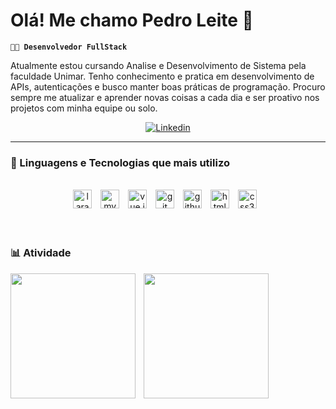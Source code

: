 # Olá! Me chamo Pedro Leite 👋

**`👨‍💻 Desenvolvedor FullStack `**

Atualmente estou cursando Analise e Desenvolvimento de Sistema pela faculdade Unimar. Tenho conhecimento e pratica em desenvolvimento de APIs, autenticações e busco manter boas práticas de programação. Procuro sempre me atualizar e aprender novas coisas a cada dia e ser proativo nos projetos com minha equipe ou solo. 

<p align="center">
    <a href="https://www.linkedin.com/in/pedro-hleite/">
        <img 
            alt="Linkedin" 
            title="Me siga no Linkedin" 
            src="https://img.shields.io/badge/LinkedIn-0077B5?style=for-the-badge&logo=linkedin&logoColor=white"
        />
    </a>
</p>

--- 
<!-- ## Tecnologias mais utilizadas no meu dia -->
### 📌 Linguagens e Tecnologias que mais utilizo

<div style="display: inline_block" align="center">
    <br/>
    <img 
        alt="laravel"
        title="Laravel"
        width="30px"
        style="padding-right: 10px; cursor: pointer"
        src="https://cdn.jsdelivr.net/gh/devicons/devicon@latest/icons/laravel/laravel-original.svg"
    />
    <img 
        alt="mysql"
        title="MySql"
        width="30px"
        style="padding-right: 10px; cursor: pointer"
        src="https://cdn.jsdelivr.net/gh/devicons/devicon@latest/icons/mysql/mysql-original.svg"
    />
    <img 
        alt="vue.js"
        title="Vue.Js"
        width="30px"
        style="padding-right: 10px; cursor: pointer"
       src="https://cdn.jsdelivr.net/gh/devicons/devicon@latest/icons/vuejs/vuejs-original.svg"
    />
    <img 
        alt="git"
        title="Git"
        width="30px"
        style="padding-right: 10px; cursor: pointer"
        src="https://cdn.jsdelivr.net/gh/devicons/devicon@latest/icons/git/git-original.svg"
    />
    <img 
        alt="github"
        title="Github"
        width="30px"
        style="padding-right: 10px; cursor: pointer"
        src="https://cdn.jsdelivr.net/gh/devicons/devicon@latest/icons/github/github-original.svg"
    />
    <img 
        alt="html5"
        title="HTML5"
        width="30px"
        style="padding-right: 10px; cursor: pointer"
       src="https://cdn.jsdelivr.net/gh/devicons/devicon@latest/icons/html5/html5-original.svg"
    />
    <img 
        alt="css3.js"
        title="CSS3"
        width="30px"
        style="padding-right: 10px; cursor: pointer"
       src="https://cdn.jsdelivr.net/gh/devicons/devicon@latest/icons/css3/css3-original.svg" 
    />
</div>
<br/>
<br/>


### 📊 Atividade
<p>
    <img
        align="left"
        height="200"
        style="padding-right: 10px;"
        src="https://github-readme-stats.vercel.app/api?username=Pe-HLeite&show_icons=true&theme=tokyonight&locale=pt-br"
    />
    <img
        align="left"
        height="200"
        style="padding-right: 10px;"
        src="https://github-readme-stats.vercel.app/api/top-langs/?username=Pe-HLeite&theme=tokyonight&custom_title=Tecnologias&langs_count=9"
    />
</p>
